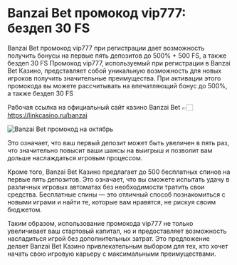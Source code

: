 # Banzai Bet промокод vip777: бездеп 30 FS
Banzai Bet промокод vip777 при регистрации дает возможность получить бонусы на первые пять депозитов до 500% + 500 FS, а также бездеп 30 FS
Промокод vip777, используемый при регистрации в Banzai Bet Казино, представляет собой уникальную возможность для новых игроков получить значительные преимущества. При активации этого промокода вы можете рассчитывать на впечатляющий бонус до 500%, а также бездеп 30 FS 

Рабочая ссылка на официальный сайт казино Banzai Bet 👉🏻 https://linkcasino.ru/banzai

![Banzai Bet промокод на октябрь](https://github.com/user-attachments/assets/56a884ff-6249-4fa4-9745-ddf2e3ac2d7a)


Это означает, что ваш первый депозит может быть увеличен в пять раз, что значительно повысит ваши шансы на выигрыш и позволит вам дольше наслаждаться игровым процессом.

Кроме того, Banzai Bet Казино предлагает до 500 бесплатных спинов на первые пять депозитов. Это означает, что вы сможете испытать удачу в различных игровых автоматах без необходимости тратить свои средства. Бесплатные спины — это отличный способ познакомиться с новыми играми и найти те, которые вам нравятся, не рискуя своим бюджетом.

Таким образом, использование промокода vip777 не только увеличивает ваш стартовый капитал, но и предоставляет возможность насладиться игрой без дополнительных затрат. Это предложение делает Banzai Bet Казино привлекательным выбором для тех, кто хочет начать свою игровую карьеру с максимальными преимуществами.

